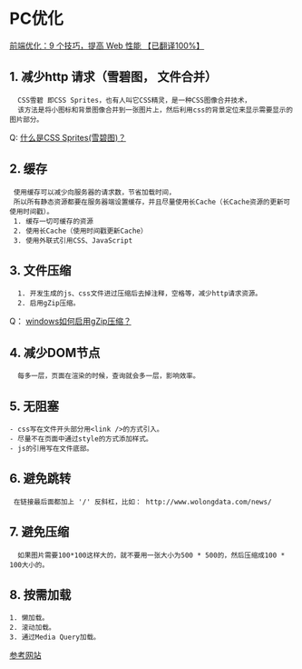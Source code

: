 
# PC优化

[前端优化：9 个技巧，提高 Web 性能 【已翻译100%】](https://www.oschina.net/translate/front-end-optimization)


## 1. 减少http 请求（雪碧图， 文件合并）
```
  CSS雪碧 即CSS Sprites，也有人叫它CSS精灵，是一种CSS图像合并技术，
  该方法是将小图标和背景图像合并到一张图片上，然后利用css的背景定位来显示需要显示的图片部分。
```
Q: [什么是CSS Sprites(雪碧图)？](https://zhidao.baidu.com/question/646556016260409565.html)

## 2. 缓存
```
 使用缓存可以减少向服务器的请求数，节省加载时间，
 所以所有静态资源都要在服务器端设置缓存，并且尽量使用长Cache（长Cache资源的更新可使用时间戳）。
 1. 缓存一切可缓存的资源
 2. 使用长Cache（使用时间戳更新Cache）
 3. 使用外联式引用CSS、JavaScript
```

## 3. 文件压缩
```
  1. 开发生成的js、css文件进过压缩后去掉注释，空格等，减少http请求资源。
  2. 启用gZip压缩。
```
Q： [windows如何启用gZip压缩？](http://blog.sina.com.cn/s/blog_67da14f40101sw29.html)

## 4. 减少DOM节点
```
  每多一层，页面在渲染的时候，查询就会多一层，影响效率。
```

## 5. 无阻塞
```
- css写在文件开头部分用<link />的方式引入。  
- 尽量不在页面中通过style的方式添加样式。  
- js的引用写在文件底部。
```

## 6. 避免跳转
```
 在链接最后面都加上 '/' 反斜杠，比如： http://www.wolongdata.com/news/
```

## 7. 避免压缩
```
  如果图片需要100*100这样大的，就不要用一张大小为500 * 500的，然后压缩成100 * 100大小的。
```
  
## 8. 按需加载
```
1. 懒加载。
2. 滚动加载。
3. 通过Media Query加载。
```

 
[参考网站](http://www.jiangweishan.com/article/Mobile-Optimization.html)
